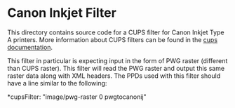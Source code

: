 # Canon Inkjet Filter

This directory contains source code for a CUPS filter for Canon Inkjet Type A
printers.  More information about CUPS filters can be found in the
[cups documentation](https://www.cups.org/doc/api-filter.html).

This filter in particular is expecting input in the form of PWG raster
(different than CUPS raster).  This filter will read the PWG raster and output
this same raster data along with XML headers.  The PPDs used with this filter
should have a line similar to the following:

*cupsFilter: "image/pwg-raster 0 pwgtocanonij"
